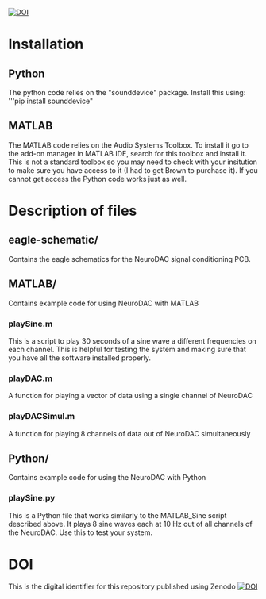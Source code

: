 [![DOI](https://zenodo.org/badge/220079207.svg)](https://zenodo.org/badge/latestdoi/220079207)

# Installation
## Python
The python code relies on the "sounddevice" package. Install this using:
'''pip install sounddevice"
## MATLAB
The MATLAB code relies on the Audio Systems Toolbox. To install it go to the add-on manager in MATLAB IDE,
search for this toolbox and install it. This is not a standard toolbox so you may need to check with your
insitution to make sure you have access to it (I had to get Brown to purchase it). If you cannot get access 
the Python code works just as well.
# Description of files
## eagle-schematic/
Contains the eagle schematics for the NeuroDAC signal conditioning PCB.
## MATLAB/
Contains example code for using NeuroDAC with MATLAB
### playSine.m
This is a script to play 30 seconds of a sine wave a different frequencies on each channel.
This is helpful for testing the system and making sure that you have all the software installed properly.
### playDAC.m
A function for playing a vector of data using a single channel of NeuroDAC
### playDACSimul.m
A function for playing 8 channels of data out of NeuroDAC simultaneously
## Python/
Contains example code for using the NeuroDAC with Python
### playSine.py
This is a Python file that works similarly to the MATLAB_Sine script described above. It plays 8 sine waves each at 10 Hz out of all channels of the NeuroDAC. Use this to test your system.
# DOI
This is the digital identifier for this repository published using Zenodo
[![DOI](https://zenodo.org/badge/220079207.svg)](https://zenodo.org/badge/latestdoi/220079207)
